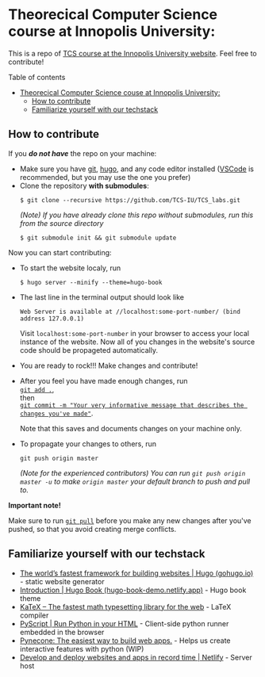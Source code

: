 # Theorecical Computer Science course at Innopolis University:
This is a repo of [TCS course at the Innopolis University website](https://tcs-iu.netlify.app/). Feel free to contribute!

Table of contents
- [Theorecical Computer Science couse at Innopolis University:](#theorecical-computer-science-couse-at-innopolis-university)
  - [How to contribute](#how-to-contribute)
  - [Familiarize yourself with our techstack](#familiarize-yourself-with-our-techstack)


## How to contribute
If you ***do not have*** the repo on your machine:

- Make sure you have [git](https://git-scm.com/downloads), [hugo](https://gohugo.io/installation/), and any code editor installed ([VSCode](https://code.visualstudio.com/) is recommended, but you may use the one you prefer)
- Clone the repository **with submodules**: 
  ```
  $ git clone --recursive https://github.com/TCS-IU/TCS_labs.git
  ```
  *(Note) If you have already clone this repo without submodules, run this from the source directory*
  ```
  $ git submodule init && git submodule update
  ```
Now you can start contributing:
- To start the website localy, run
  ```
  $ hugo server --minify --theme=hugo-book
  ``` 
- The last line in the terminal output should look like
  ```
  Web Server is available at //localhost:some-port-number/ (bind address 127.0.0.1)
  ```
  Visit `localhost:some-port-number` in your browser to access your local instance of the website. Now all of you changes in the website's source code should be propageted automatically.
- You are ready to rock!!! Make changes and contribute!
- After you feel you have made enough changes, run <br> 
  [`git add .`](https://git-scm.com/docs/git-add),<br>
   then <br>
  [`git commit -m "Your very informative message that describes the changes you've made"`](https://git-scm.com/docs/git-commit). 

  Note that this saves and documents changes on your machine only.
- To propagate your changes to others, run
  ```
  git push origin master
  ```
  *(Note for the experienced contributors) You can run `git push origin master -u` to make `origin master` your default branch to push and pull to.*

**Important note!**

Make sure to run [`git pull`](https://git-scm.com/docs/git-pull) before you make any new changes after you've pushed, so that you avoid creating merge conflicts.
  
## Familiarize yourself with our techstack
- [The world’s fastest framework for building websites | Hugo (gohugo.io)](https://gohugo.io/) - static website generator
- [Introduction | Hugo Book (hugo-book-demo.netlify.app)](https://hugo-book-demo.netlify.app/) - Hugo book theme
- [KaTeX – The fastest math typesetting library for the web](https://katex.org/) - LaTeX compiler
- [PyScript | Run Python in your HTML](https://pyscript.net/) - Client-side python runner embedded in the browser
- [Pynecone: The easiest way to build web apps.](https://pynecone.io/) - Helps us create interactive features with python (WIP)
- [Develop and deploy websites and apps in record time | Netlify](https://www.netlify.com/) - Server host
